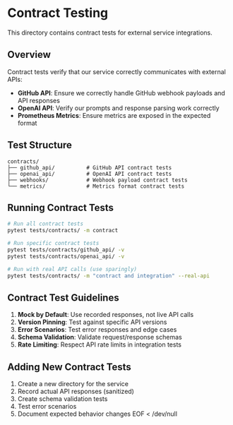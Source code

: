 # Contract Testing

This directory contains contract tests for external service integrations.

## Overview

Contract tests verify that our service correctly communicates with external APIs:

- **GitHub API**: Ensure we correctly handle GitHub webhook payloads and API responses
- **OpenAI API**: Verify our prompts and response parsing work correctly
- **Prometheus Metrics**: Ensure metrics are exposed in the expected format

## Test Structure

```
contracts/
├── github_api/          # GitHub API contract tests
├── openai_api/          # OpenAI API contract tests
├── webhooks/            # Webhook payload contract tests
└── metrics/             # Metrics format contract tests
```

## Running Contract Tests

```bash
# Run all contract tests
pytest tests/contracts/ -m contract

# Run specific contract tests
pytest tests/contracts/github_api/ -v
pytest tests/contracts/openai_api/ -v

# Run with real API calls (use sparingly)
pytest tests/contracts/ -m "contract and integration" --real-api
```

## Contract Test Guidelines

1. **Mock by Default**: Use recorded responses, not live API calls
2. **Version Pinning**: Test against specific API versions
3. **Error Scenarios**: Test error responses and edge cases
4. **Schema Validation**: Validate request/response schemas
5. **Rate Limiting**: Respect API rate limits in integration tests

## Adding New Contract Tests

1. Create a new directory for the service
2. Record actual API responses (sanitized)
3. Create schema validation tests
4. Test error scenarios
5. Document expected behavior changes
EOF < /dev/null
